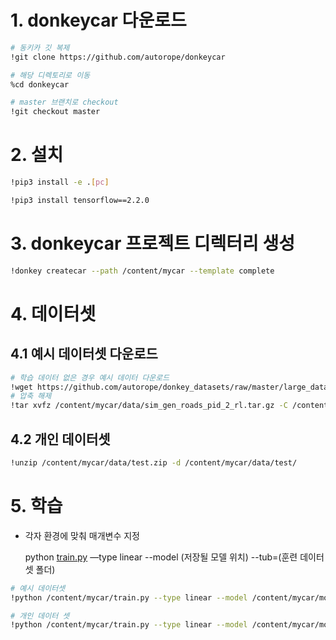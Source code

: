 # 1. donkeycar 다운로드

```bash
# 동키카 깃 복제
!git clone https://github.com/autorope/donkeycar

# 해당 디렉토리로 이동
%cd donkeycar

# master 브랜치로 checkout
!git checkout master
```

# 2. 설치

```bash
!pip3 install -e .[pc]

!pip3 install tensorflow==2.2.0
```

# 3. donkeycar 프로젝트 디렉터리 생성

```bash
!donkey createcar --path /content/mycar --template complete
```

# 4. 데이터셋

## 4.1 예시 데이터셋 다운로드

```bash
# 학습 데이터 없은 경우 예시 데이터 다운로드
!wget https://github.com/autorope/donkey_datasets/raw/master/large_dataset/sim_gen_roads_pid_2_rl.tar.gz -P /content/mycar/data
# 압축 해제
!tar xvfz /content/mycar/data/sim_gen_roads_pid_2_rl.tar.gz -C /content/mycar/data/
```

## 4.2 개인 데이터셋

```bash
!unzip /content/mycar/data/test.zip -d /content/mycar/data/test/
```

# 5. 학습

- 각자 환경에 맞춰 매개변수 지정

    python [train.py](http://train.py) —type linear --model (저장될 모델 위치) --tub=(훈련 데이터셋 폴더)

```bash
# 예시 데이터셋
!python /content/mycar/train.py --type linear --model /content/mycar/models/mypilot.h5 --tubs=/content/mycar/data/sim_gen_roads_pid_2_rl

# 개인 데이터 셋
!python /content/mycar/train.py --type linear --model /content/mycar/models/mypilot.h5 --tubs=/content/mycar/data/test
```